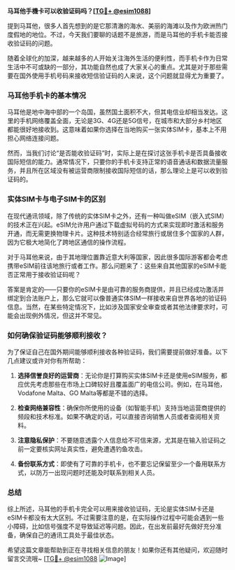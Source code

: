 **马耳他手機卡可以收验证码吗？[[TG💪+ @esim1088](https://t.me/s/esim1088)]**

提到马耳他，很多人首先想到的是它那清澈的海水、美丽的海滩以及作为欧洲热门度假地的地位。不过，今天我们要聊的话题不是旅游，而是马耳他的手机卡能否接收验证码的问题。

随着全球化的加深，越来越多的人开始关注海外生活的便利性，而手机卡作为日常生活中不可或缺的一部分，其功能自然也成了大家关心的重点。尤其是对于那些需要在国外使用手机号码来接收短信验证码的人来说，这个问题就显得尤为重要了。

### 马耳他手机卡的基本情况

马耳他是地中海中部的一个岛国，虽然国土面积不大，但其电信业却相当发达。这里的手机网络覆盖全面，无论是3G、4G还是5G信号，在城市和大部分乡村地区都能很好地接收到。这意味着如果你选择在当地购买一张实体SIM卡，基本上不用担心网络连接问题。

然而，当我们讨论“是否能收验证码”时，实际上是在探讨这张手机卡是否具备接收国际短信的能力。通常情况下，只要你的手机卡支持正常的语音通话和数据流量服务，并且所在区域没有被运营商限制接收国际短信的话，那么理论上是可以收到验证码的。

### 实体SIM卡与电子SIM卡的区别

在现代通讯领域，除了传统的实体SIM卡之外，还有一种叫做eSIM（嵌入式SIM）的技术正在兴起。eSIM允许用户通过下载虚拟号码的方式来实现即时激活和服务开通，而无需更换物理卡片。这种技术特别适合经常旅行或居住多个国家的人群，因为它极大地简化了跨地区通信的操作流程。

对于马耳他来说，由于其地理位置靠近意大利等国家，因此很多国际游客都会考虑携带eSIM前往该地旅行或者工作。那么问题来了：这些来自其他国家的eSIM卡能否正常用于接收验证码呢？

答案是肯定的——只要你的eSIM卡是由可靠的服务商提供，并且已经成功激活并绑定到合法账户上，那么它就可以像普通实体SIM一样接收来自世界各地的验证码信息。当然，在某些特定情况下，比如涉及国家安全审查或者其他法律要求时，可能会出现例外情况，但这并不常见。

### 如何确保验证码能够顺利接收？

为了保证自己在国外期间能够顺利接收各种验证码，我们需要提前做好准备。以下几点建议或许对你有所帮助：

1. **选择信誉良好的运营商**：无论你是打算购买实体SIM卡还是使用eSIM服务，都应优先考虑那些在市场上口碑较好且覆盖面广的电信公司。例如，在马耳他，Vodafone Malta、GO Malta等都是不错的选择。
   
2. **检查网络兼容性**：确保你所使用的设备（如智能手机）支持当地运营商提供的频段和技术标准。如果不确定的话，可以直接咨询销售人员或者查阅相关资料。

3. **注意隐私保护**：不要随意透露个人信息给不可信来源，尤其是在输入验证码之前一定要核实网址真实性，避免遭遇钓鱼攻击。

4. **备份联系方式**：即使有了可靠的手机卡，也不要忘记保留至少一个备用联系方式，以防万一出现问题时还能及时联系到相关人员。

### 总结

综上所述，马耳他的手机卡完全可以用来接收验证码，无论是实体SIM卡还是eSIM卡都没有太大区别。不过需要注意的是，在实际操作过程中可能会遇到一些小障碍，比如信号强度不足导致延迟等问题。因此，在出发前最好先做好充分准备，确保自己的通讯工具处于最佳状态。

希望这篇文章能帮助到正在寻找相关信息的朋友！如果你还有其他疑问，欢迎随时留言交流哦~ [[TG💪+ @esim1088](https://t.me/s/esim1088) ![Image](https://i.postimg.cc/4NQfJmqS/Snipaste-2025-05-13-00-14-12.png)]